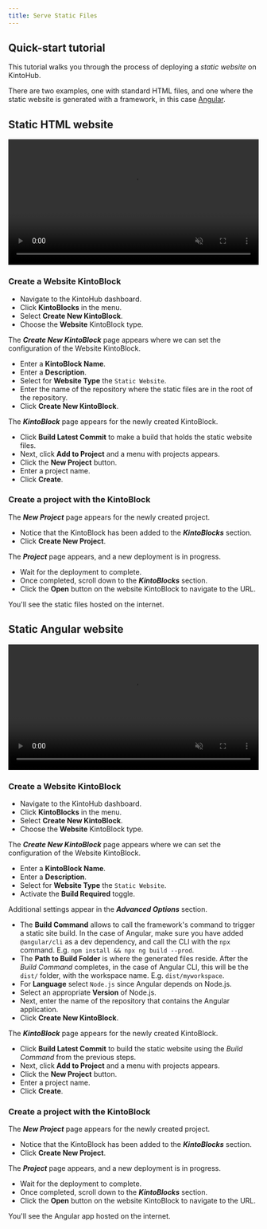 ```yaml
---
title: Serve Static Files
---
```


## Quick-start tutorial

This tutorial walks you through the process of deploying a _static website_ on KintoHub.

There are two examples, one with standard HTML files, and one where the static website is generated with a framework, in this case [Angular](https://angular.io).

## Static HTML website

<video autoplay loop muted controls width="100%">
   <source src="/docs/assets/examples/static-websites/html.mp4"
           type="video/mp4">
   Sorry, your browser doesn't support embedded videos.
</video>

### Create a Website KintoBlock

 - Navigate to the KintoHub dashboard.
 - Click __KintoBlocks__ in the menu.
 - Select __Create New KintoBlock__.
 - Choose the __Website__ KintoBlock type.

The *__Create New KintoBlock__* page appears where we can set the configuration of the Website KintoBlock.

 - Enter a __KintoBlock Name__.
 - Enter a __Description__.
 - Select for __Website Type__ the `Static Website`.
 - Enter the name of the repository where the static files are in the root of the repository.
 - Click __Create New KintoBlock__.

The *__KintoBlock__* page appears for the newly created KintoBlock.

 - Click __Build Latest Commit__ to make a build that holds the static website files.
 - Next, click __Add to Project__ and a menu with projects appears.
 - Click the __New Project__ button.
 - Enter a project name.
 - Click __Create__.

### Create a project with the KintoBlock

The *__New Project__* page appears for the newly created project.

 - Notice that the KintoBlock has been added to the *__KintoBlocks__* section.
 - Click __Create New Project__.

The *__Project__* page appears, and a new deployment is in progress.

 - Wait for the deployment to complete.
 - Once completed, scroll down to the *__KintoBlocks__* section.
 - Click the __Open__ button on the website KintoBlock to navigate to the URL.

You'll see the static files hosted on the internet.

## Static Angular website

<video autoplay loop muted controls width="100%">
   <source src="/docs/assets/examples/static-websites/angular.mp4"
           type="video/mp4">
   Sorry, your browser doesn't support embedded videos.
</video>

### Create a Website KintoBlock

 - Navigate to the KintoHub dashboard.
 - Click __KintoBlocks__ in the menu.
 - Select __Create New KintoBlock__.
 - Choose the __Website__ KintoBlock type.

The *__Create New KintoBlock__* page appears where we can set the configuration of the Website KintoBlock.

 - Enter a __KintoBlock Name__.
 - Enter a __Description__.
 - Select for __Website Type__ the `Static Website`.
 - Activate the __Build Required__ toggle.
 
Additional settings appear in the *__Advanced Options__* section.

 - The __Build Command__ allows to call the framework's command to trigger a static site build. In the case of Angular, make sure you have added `@angular/cli` as a dev dependency, and call the CLI with the `npx` command. E.g. `npm install && npx ng build --prod`.
 - The __Path to Build Folder__ is where the generated files reside. After the _Build Command_ completes, in the case of Angular CLI, this will be the `dist/` folder, with the workspace name. E.g. `dist/myworkspace`.
 - For __Language__ select `Node.js` since Angular depends on Node.js.
 - Select an appropriate __Version__ of Node.js.
 - Next, enter the name of the repository that contains the Angular application.
 - Click __Create New KintoBlock__.

The *__KintoBlock__* page appears for the newly created KintoBlock.

 - Click __Build Latest Commit__ to build the static website using the _Build Command_ from the previous steps.
 - Next, click __Add to Project__ and a menu with projects appears.
 - Click the __New Project__ button.
 - Enter a project name.
 - Click __Create__.

### Create a project with the KintoBlock

The *__New Project__* page appears for the newly created project.

 - Notice that the KintoBlock has been added to the *__KintoBlocks__* section.
 - Click __Create New Project__.

The *__Project__* page appears, and a new deployment is in progress.

 - Wait for the deployment to complete.
 - Once completed, scroll down to the *__KintoBlocks__* section.
 - Click the __Open__ button on the website KintoBlock to navigate to the URL.

You'll see the Angular app hosted on the internet.
